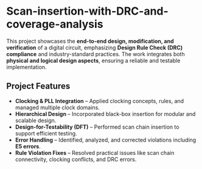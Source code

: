 # Scan-insertion-with-DRC-and-coverage-analysis

This project showcases the **end-to-end design, modification, and verification** of a digital circuit, emphasizing **Design Rule Check (DRC) compliance** and industry-standard practices. The work integrates both **physical and logical design aspects**, ensuring a reliable and testable implementation.  

## Project Features
- **Clocking & PLL Integration** – Applied clocking concepts, rules, and managed multiple clock domains.  
- **Hierarchical Design** – Incorporated black-box insertion for modular and scalable design.  
- **Design-for-Testability (DFT)** – Performed scan chain insertion to support efficient testing.  
- **Error Handling** – Identified, analyzed, and corrected violations including **E5 errors**.  
- **Rule Violation Fixes** – Resolved practical issues like scan chain connectivity, clocking conflicts, and DRC errors.